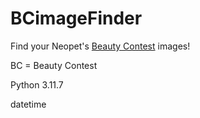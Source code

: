 # BCimageFinder
Find your Neopet's [Beauty Contest](https://www.jellyneo.net/?go=beautycontest) images!

BC = Beauty Contest

Python 3.11.7

datetime